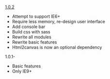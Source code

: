 [1.0.2](//github.com/zudd/emujs/releases/tag/1.0.2)
- Attempt to support IE6+
- Require less memory, re-design user interface
- Add console bar
- Build css with sass
- Rewrite all modules
- Rewrite basic features
- Html2canvas is now an optional dependency

1.0.1-
- Basic features
- Only IE9+